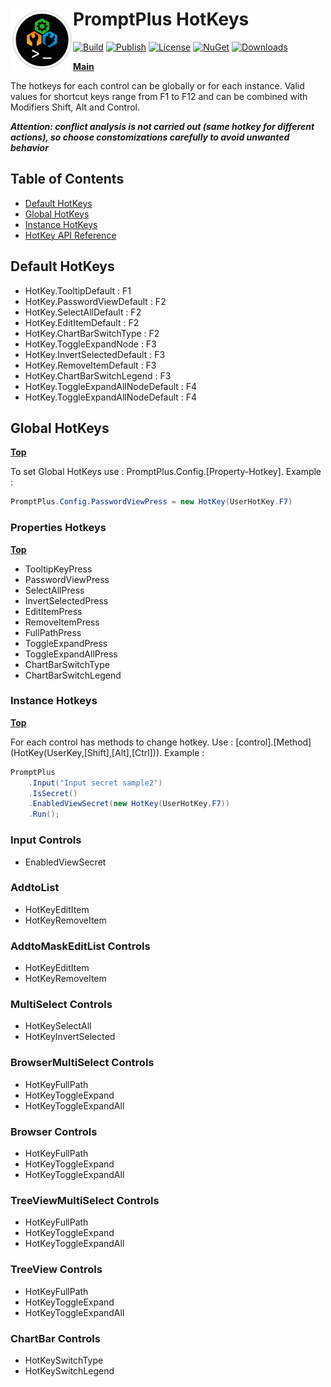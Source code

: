 ﻿# <img align="left" width="100" height="100" src="./images/icon.png">PromptPlus HotKeys

[![Build](https://github.com/FRACerqueira/PromptPlus/workflows/Build/badge.svg)](https://github.com/FRACerqueira/PromptPlus/actions/workflows/build.yml)
[![Publish](https://github.com/FRACerqueira/PromptPlus/actions/workflows/publish.yml/badge.svg)](https://github.com/FRACerqueira/PromptPlus/actions/workflows/publish.yml)
[![License](https://img.shields.io/github/license/FRACerqueira/PromptPlus)](https://github.com/FRACerqueira/PromptPlus/blob/master/LICENSE)
[![NuGet](https://img.shields.io/nuget/v/PromptPlus)](https://www.nuget.org/packages/PromptPlus/)
[![Downloads](https://img.shields.io/nuget/dt/PromptPlus)](https://www.nuget.org/packages/PromptPlus/)

[**Main**](index.md#table-of-contents)  

The hotkeys for each control can be  globally or for each instance. Valid values ​​for shortcut keys range from F1 to F12 and can be combined with Modifiers Shift, Alt and Control.

**_Attention: conflict analysis is not carried out (same hotkey for different actions), so choose constomizations carefully to avoid unwanted behavior_**

## Table of Contents

- [Default HotKeys](#default-hotKeys)
- [Global HotKeys](#global-hotKeys)
- [Instance HotKeys](#instance-hotKeys)
- [HotKey API Reference](./APIS/pplus.controls.hotkey.md)

## Default HotKeys

- HotKey.TooltipDefault : F1
- HotKey.PasswordViewDefault : F2
- HotKey.SelectAllDefault : F2
- HotKey.EditItemDefault : F2
- HotKey.ChartBarSwitchType : F2
- HotKey.ToggleExpandNode : F3
- HotKey.InvertSelectedDefault : F3
- HotKey.RemoveItemDefault : F3
- HotKey.ChartBarSwitchLegend : F3
- HotKey.ToggleExpandAllNodeDefault : F4
- HotKey.ToggleExpandAllNodeDefault : F4

## Global HotKeys
[**Top**](#promptplus-hotkeys)

To set Global HotKeys use : PromptPlus.Config.[Property-Hotkey]. Example :

```csharp
PromptPlus.Config.PasswordViewPress = new HotKey(UserHotKey.F7)
```

### Properties Hotkeys
[**Top**](#promptplus-hotkeys)

- TooltipKeyPress
- PasswordViewPress
- SelectAllPress
- InvertSelectedPress
- EditItemPress
- RemoveItemPress
- FullPathPress
- ToggleExpandPress
- ToggleExpandAllPress
- ChartBarSwitchType
- ChartBarSwitchLegend


### Instance Hotkeys
[**Top**](#promptplus-hotkeys)

For each control has methods to change hotkey. Use : [control].\[Method\](HotKey(UserKey,[Shift],[Alt],[Ctrl])). Example :

```csharp
PromptPlus
    .Input("Input secret sample2")
    .IsSecret()
    .EnabledViewSecret(new HotKey(UserHotKey.F7))
    .Run();
```

### Input Controls

- EnabledViewSecret

### AddtoList

- HotKeyEditItem
- HotKeyRemoveItem

### AddtoMaskEditList Controls

- HotKeyEditItem
- HotKeyRemoveItem
 
### MultiSelect Controls

- HotKeySelectAll
- HotKeyInvertSelected

### BrowserMultiSelect Controls

- HotKeyFullPath
- HotKeyToggleExpand
- HotKeyToggleExpandAll

### Browser Controls

- HotKeyFullPath
- HotKeyToggleExpand
- HotKeyToggleExpandAll
 
### TreeViewMultiSelect Controls

- HotKeyFullPath
- HotKeyToggleExpand
- HotKeyToggleExpandAll

### TreeView Controls

- HotKeyFullPath
- HotKeyToggleExpand
- HotKeyToggleExpandAll
 
### ChartBar Controls

- HotKeySwitchType
- HotKeySwitchLegend
